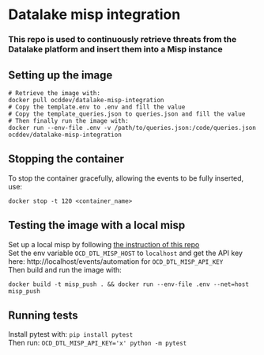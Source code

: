 # Datalake misp integration

### This repo is used to continuously retrieve threats from the Datalake platform and insert them into a Misp instance 

## Setting up the image
```shell
# Retrieve the image with:
docker pull ocddev/datalake-misp-integration
# Copy the template.env to .env and fill the value
# Copy the template_queries.json to queries.json and fill the value
# Then finally run the image with:
docker run --env-file .env -v /path/to/queries.json:/code/queries.json ocddev/datalake-misp-integration
```

## Stopping the container

To stop the container gracefully, allowing the events to be fully inserted, use:
```shell
docker stop -t 120 <container_name>
```

## Testing the image with a local misp

Set up a local misp by following [the instruction of this repo](https://github.com/MISP/misp-docker#building-your-image)  
Set the env variable `OCD_DTL_MISP_HOST` to `localhost` and get the API key here: http://localhost/events/automation for `OCD_DTL_MISP_API_KEY`  
Then build and run the image with:
```shell
docker build -t misp_push . && docker run --env-file .env --net=host misp_push
```

## Running tests
Install pytest with: `pip install pytest`  
Then run: `OCD_DTL_MISP_API_KEY='x' python -m pytest`